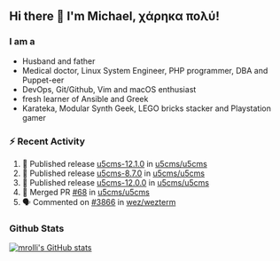 ## Hi there 👋 I'm Michael, χάρηκα πολύ!

<!--
**mrolli/mrolli** is a ✨ _special_ ✨ repository because its `README.md` (this file) appears on your GitHub profile.

Here are some ideas to get you started:

- 🔭 I’m currently working on ...
- 🌱 I’m currently learning ...
- 👯 I’m looking to collaborate on ...
- 🤔 I’m looking for help with ...
- 💬 Ask me about ...
- 📫 How to reach me: ...
- 😄 Pronouns: ...
- ⚡ Fun fact: ...
-->

### I am a
- Husband and father
- Medical doctor, Linux System Engineer, PHP programmer, DBA and Puppet-eer
- DevOps, Git/Github, Vim and macOS enthusiast
- fresh learner of Ansible and Greek
- Karateka, Modular Synth Geek, LEGO bricks stacker and Playstation gamer 

### :zap: Recent Activity

<!--START_SECTION:activity-->
1. 🚀 Published release [u5cms-12.1.0](https://github.com/u5cms-12.1.0) in [u5cms/u5cms](https://github.com/u5cms/u5cms)
2. 🚀 Published release [u5cms-8.7.0](https://github.com/u5cms-8.7.0) in [u5cms/u5cms](https://github.com/u5cms/u5cms)
3. 🚀 Published release [u5cms-12.0.0](https://github.com/u5cms-12.0.0) in [u5cms/u5cms](https://github.com/u5cms/u5cms)
4. 🎉 Merged PR [#68](https://github.com/u5cms/u5cms/pull/68) in [u5cms/u5cms](https://github.com/u5cms/u5cms)
5. 🗣 Commented on [#3866](https://github.com/wez/wezterm/issues/3866) in [wez/wezterm](https://github.com/wez/wezterm)
<!--END_SECTION:activity-->

### Github Stats
[![mrolli's GitHub stats](https://github-readme-stats.vercel.app/api?username=mrolli&count_private=true&show_icons=true&theme=transparent)](https://github.com/anuraghazra/github-readme-stats)  
<!-- [![mrolli's Top Langs](https://github-readme-stats.vercel.app/api/top-langs/?username=mrolli&count_private=true&theme=onedark&hide=c%2B%2B,c,html,cmake,makefile&layout=compact)](https://github.com/anuraghazra/github-readme-stats) -->
